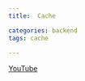 ```yaml
---
title:  Cache

categories: backend 
tags: cache
 
---
```


  
  
[YouTube](https://www.youtube.com/watch?v=NxFJ-mJdVNQ&t=761s)  
